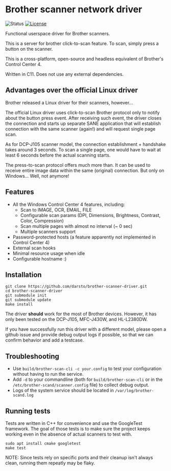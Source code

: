# Brother scanner network driver

![Status](https://img.shields.io/badge/status-stable-green.svg)
[![License](https://img.shields.io/github/license/darsto/brother-scanner-driver.svg)](LICENSE.md)

Functional userspace driver for Brother scanners.

This is a server for brother click-to-scan feature.
To scan, simply press a button on the scanner.

This is a cross-platform, open-source and headless equivalent of Brother's Control Center 4.

Written in C11. Does not use any external dependencies.

## Advantages over the official Linux driver

Brother released a Linux driver for their scanners, however... 

The official Linux driver uses click-to-scan Brother protocol only to notify about the button press event.
After receiving such event, the driver closes the connection and starts up separate SANE application
that will establish connection with the same scanner (again!) and will request single page scan.

As for DCP-J105 scanner model, the connection establishment + handshake takes around 3 seconds.
To scan a single page, one would have to wait at least 6 seconds before the actual scanning starts.

The press-to-scan protocol offers much more than. It can be used to receive entire
image data within the same (original) connection. But only on Windows... Well, not anymore!

## Features

 * All the Windows Control Center 4 features, including:
   * Scan to IMAGE, OCR, EMAIL, FILE
   * Configurable scan params (DPI, Dimensions, Brightness, Contrast, Color, Compression)
   * Scan multiple pages with almost no interval (~ 0 sec)
   * Multiple scanners support
 * Password-protected hosts (a feature apparently not implemented in Control Center 4)
 * External scan hooks
 * Minimal resource usage when idle
 * Configurable hostname :)

## Installation
```
git clone https://github.com/darsto/brother-scanner-driver.git
cd brother-scanner-driver
git submodule init
git submodule update
make install
```

The driver **should** work for the most of Brother devices. 
However, it has only been tested on the DCP-J105, MFC-J430W, and HL-L2380DW.

If you have successfully run this driver with a different model,
please open a github issue and provide debug output logs if possible, so that
we can confirm behavior and add a testcase.

## Troubleshooting

* Use `build/brother-scan-cli -c your.config` to test your configuration
  without having to run the service.
* Add `-d` to your commandline (both for `build/brother-scan-cli` or in the
  `/etc/brother-scand/scanner.config` file) to collect debug output.
* Logs of the system service should be located in `/var/log/brother-scand.log`

## Running tests

Tests are written in C++ for convenience and use the GoogleTest framework.
The goal of those tests is to make sure the project keeps working even in the
absence of actual scanners to test with.

    sudo apt install cmake googletest
    make test

NOTE: Since tests rely on specific ports and their cleanup isn't always clean,
    running them repeatly may be flaky.
